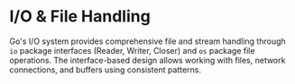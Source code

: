 # I/O & File Handling

Go's I/O system provides comprehensive file and stream handling through `io` package interfaces (Reader, Writer, Closer) and `os` package file operations. The interface-based design allows working with files, network connections, and buffers using consistent patterns.